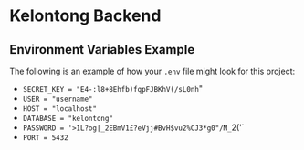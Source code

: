 # Kelontong Backend

## Environment Variables Example

The following is an example of how your `.env` file might look for this project:

- `SECRET_KEY = "E4-:l8+8Ehfb)fqpFJBKhV(/sL0nh`"
- `USER = "username"`
- `HOST = "localhost"`
- `DATABASE = "kelontong"`
- `PASSWORD = '>1L?og|_2EBmV1£?eVjj#BvH$vu2%CJ3*g0"/M_`2('`
- `PORT = 5432`
